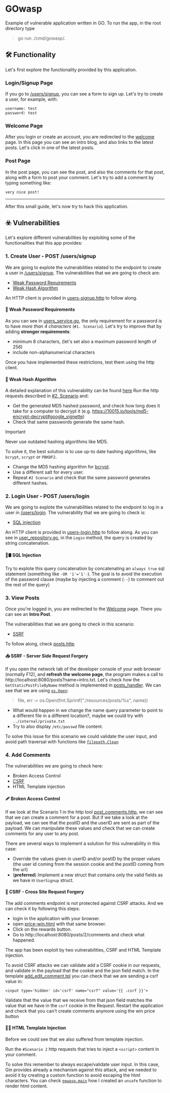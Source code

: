 # GOwasp

Example of vulnerable application written in GO.
To run the app, in the root directory type

> go run ./cmd/gowasp/.

## 🛠️ Functionality

Let's first explore the functionality provided by this application.

### Login/Signup Page

If you go to [/users/signup][1], you can see a form to sign up. Let's try to create a user, for example, with:
```
username: test
password: test
```

### Welcome Page

After you login or create an account, you are redirected to the [welcome][3] page. In this page you can see an intro blog, and also links to the latest posts. Let's click in one of the latest posts.

### Post Page

In the post page, you can see the post, and also the comments for that post, along with a form to post your comment. Let's try to add a comment by typing something like:

```
very nice post!
```

---

After this small guide, let's now try to hack this application.

## ☣️ Vulnerabilities

Let's explore different vulnerabilities by exploiting some of the functionalities that this app provides:

### 1. Create User - POST /users/signup

We are going to explote the vulnerabilities related to the endpoint to create a user in [/users/signup][1].
The vulnerabilities that we are going to check are:
+ [Weak Password Requirements](https://cwe.mitre.org/data/definitions/521.html)
+ [Weak Hash Algorithm](https://cwe.mitre.org/data/definitions/328.html)

An HTTP client is provided in [users-signup.http](./tools/users-signup.http) to follow along.

#### 🔐 Weak Password Requirements

As you can see in [users_service.go](./internal/services/user_service.go), the only requirement for a password is to have *more than 4 characters* (`#1. Scenario`).
Let's try to improve that by adding **stronger requirements**:
+ minimum 8 characters, (let's set also a maximum password length of 256)
+ include non-alphanumerical characters

Once you have implemented these restrictions, test them using the http client.

#### 🤖 Weak Hash Algorithm

A detailed explanation of this vulnerability can be found [here](https://knowledge-base.secureflag.com/vulnerabilities/broken_cryptography/weak_hashing_algorithm_vulnerability.html)
Run the http requests described in [#2. Scenario](./tools/users-signup.http) and: 
+ Get the generated MD5 hashed password, and check how long does it take for a computer to decrypt it (e.g. https://10015.io/tools/md5-encrypt-decrypt#google_vignette) 
+ Check that same passwords generate the same hash.

> [!IMPORTANT]  
> Never use outdated hashing algorithms like MD5.

To solve it, the best solution is to use up-to date hashing algorithms, like `bcrypt`, `scrypt` or `PBKDF2`.
+ Change the MD5 hashing algorithm for [bcrypt](https://pkg.go.dev/golang.org/x/crypto/bcrypt).
+ Use a different salt for every user.
+ Repeat `#2 Scenario` and check that the same password generates different hashes.

### 2. Login User - POST /users/login

We are going to explote the vulnerabilities related to the endpoint to log in a user in [/users/login][2].
The vulnerability that we are going to check is:

+ [SQL injection](https://owasp.org/www-community/attacks/SQL_Injection)

An HTTP client is provided in [users-login.http](./tools/users-login.http) to follow along.
As you can see in [user_repository.go](./internal/repositories/user_repository.go), in the `Login` method, the query is created by string concatenation.

#### 💉🛢 SQL Injection

Try to explote this query concatenation by concatenating an `always true` sql statement (something like `-OR '1'='1'-`). 
The goal is to avoid the execution of the password clause (maybe by injecting a comment (`--`) to comment out the rest of the query)

### 3. View Posts

Once you're logged in, you are redirected to the [Welcome][3] page. There you can see an **Intro Post**.

The vulnerabilities that we are going to check in this scenario:

+ [SSRF](https://owasp.org/Top10/A10_2021-Server-Side_Request_Forgery_%28SSRF%29/)

To follow along, check [posts.http](./tools/posts.http)

#### 📥 SSRF - Server Side Request Forgery

If you open the network tab of the developer console of your web browser (normally F12), and **refresh the welcome page**, the program makes a call to http://localhost:8080/posts?name=intro.txt.
Let's check how the `GetStaticPostFileByName` method is implemented in [posts_handler](./internal/handlers/posts_handlers.go).
We can see that we are using [`os.Open`](https://pkg.go.dev/os#Open):
> file, err := os.Open(fmt.Sprintf("./resources/posts/%s", name))

+ What would happen in we change the name query parameter to point to a different file in a different location?, maybe we could try with `../internal/private.txt`
+ Try to also display `/etc/passwd` file content.

To solve this issue for this scenario we could validate the user input, and avoid path traversal with functions like [`filepath.Clean`](https://pkg.go.dev/path/filepath#Clean)

### 4. Add Comments

The vulnerabilities we are going to check here:

- Broken Access Control
- [CSRF](https://owasp.org/www-community/attacks/csrf)
- HTML Template injection

#### 🩹 Broken Access Control

If we look at the Scenario 1 in the http tool [post_comments.http](/tools/post_comments.http), we can see that we can create a comment for a post.
But if we take a look at the payload, we can see that the postID and the userID are sent as part of the payload. 
We can manipulate these values and check that we can create comments for any user to any post.

There are several ways to implement a solution for this vulnerability in this case:
+ Override the values given in userID and/or postID by the proper values (the user id coming from the session cookie and the postID coming from the url)
+ (**preferred**) Implement a new struct that contains only the valid fields as we have in `UserSignup` struct.

#### 🔄 CSRF - Cross Site Request Forgery

The add comments endpoint is not protected against CSRF attacks. And we can check it by following this steps:
+ login in the application with your browser.
+ open [price-win.html](/tools/price-win.html) with that same browser. 
+ Click on the rewards button.
+ Go to http://localhost:8080/posts/2/comments and check what happened.

The app has been exploit by two vulnerabilities, CSRF and HTML Template injection.

To avoid CSRF attacks we can validate add a CSRF cookie in our requests, and validate in the payload that the cookie and the json field match.
In the template [add_edit_comment.tpl](/web/templates/posts/add_edit_comment.tpl) you can check that we are sending a csrf value in:

```<input type='hidden' id='csrf' name="csrf" value='{{ .csrf }}'>```

Validate that the value that we receive from that json field matches the value that we have in the `csrf` cookie in the Request.
Restart the application and check that you can't create comments anymore using the win price button

#### 💉🌐 HTML Template Injection

Before we could see that we also suffered from template injection.

Run the `#Scenario 2` http requests that tries to inject a `<script>` content in your comment.

To solve this remember to always escape/validate user input.
In this case, Gin provides already a mechanism against this attack, and we needed to avoid it by creating a custom function to avoid escaping the html characters.
You can check [`gowasp.main`](cmd/gowasp/gowasp.go) how I created an `unsafe` function to render html content.


[1]: http://localhost:8080/users/signup
[2]: http://localhost:8080/users/login
[3]: http://localhost:8080/users/welcome
